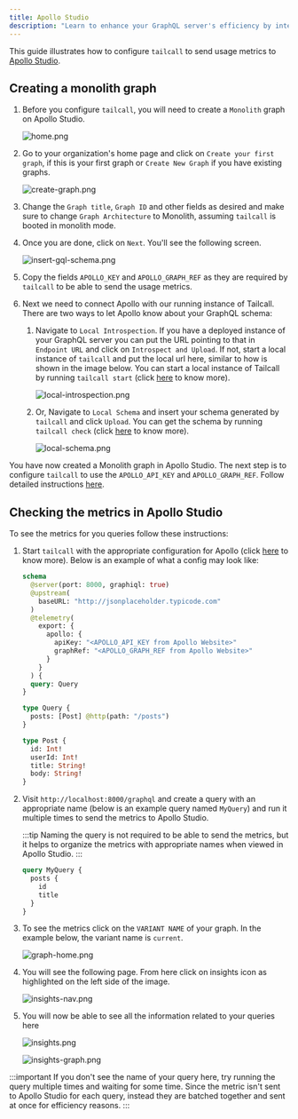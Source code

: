 ```yaml
---
title: Apollo Studio
description: "Learn to enhance your GraphQL server's efficiency by integrating Tailcall with Apollo Studio through our concise guide. Discover how to configure Tailcall to send vital usage metrics to Apollo Studio, enabling advanced performance monitoring and optimization. Whether you're establishing a Monolith graph or improving an existing one, our instructions will facilitate a seamless integration. This guide helps you set up for better insights and also advises on leveraging Apollo Studio's features for a more responsive GraphQL server. Start optimizing today with our straightforward steps, and explore how to access Apollo Studio's free trial for new users."
---
```


This guide illustrates how to configure `tailcall` to send usage metrics to [Apollo Studio](https://studio.apollographql.com).

## Creating a monolith graph

1. Before you configure `tailcall`, you will need to create a `Monolith` graph on Apollo Studio.

   ![home.png](../../static/images/apollo-studio/home.png)

1. Go to your organization's home page and click on `Create your first graph`, if this is your first graph or `Create New Graph` if you have existing graphs.

   ![create-graph.png](../../static/images/apollo-studio/create-graph.png)

1. Change the `Graph title`, `Graph ID` and other fields as desired and make sure to change `Graph Architecture` to Monolith, assuming `tailcall` is booted in monolith mode.
1. Once you are done, click on `Next`. You'll see the following screen.

   ![insert-gql-schema.png](../../static/images/apollo-studio/insert-gql-schema.png)

1. Copy the fields `APOLLO_KEY` and `APOLLO_GRAPH_REF` as they are required by `tailcall` to be able to send the usage metrics.

1. Next we need to connect Apollo with our running instance of Tailcall. There are two ways to let Apollo know about your GraphQL schema:

   1. Navigate to `Local Introspection`. If you have a deployed instance of your GraphQL server you can put the URL pointing to that in `Endpoint URL` and click on `Introspect and Upload`. If not, start a local instance of `tailcall` and put the local url here, similar to how is shown in the image below. You can start a local instance of Tailcall by running `tailcall start` (click [here](./cli.md) to know more).

      ![local-introspection.png](../../static/images/apollo-studio/local-introspection.png)

   1. Or, Navigate to `Local Schema` and insert your schema generated by `tailcall` and click `Upload`. You can get the schema by running `tailcall check` (click [here](./cli.md) to know more).

      ![local-schema.png](../../static/images/apollo-studio/local-schema.png)

You have now created a Monolith graph in Apollo Studio. The next step is to configure `tailcall` to use the `APOLLO_API_KEY` and `APOLLO_GRAPH_REF`. Follow detailed instructions [here](../operators/telemetry.md).

## Checking the metrics in Apollo Studio

To see the metrics for you queries follow these instructions:

1. Start `tailcall` with the appropriate configuration for Apollo (click [here](./cli.md#start) to know more). Below is an example of what a config may look like:

   ```graphql
   schema
     @server(port: 8000, graphiql: true)
     @upstream(
       baseURL: "http://jsonplaceholder.typicode.com"
     )
     @telemetry(
       export: {
         apollo: {
           apiKey: "<APOLLO_API_KEY from Apollo Website>"
           graphRef: "<APOLLO_GRAPH_REF from Apollo Website>"
         }
       }
     ) {
     query: Query
   }

   type Query {
     posts: [Post] @http(path: "/posts")
   }

   type Post {
     id: Int!
     userId: Int!
     title: String!
     body: String!
   }
   ```

1. Visit `http://localhost:8000/graphql` and create a query with an appropriate name (below is an example query named `MyQuery`) and run it multiple times to send the metrics to Apollo Studio.

   :::tip
   Naming the query is not required to be able to send the metrics, but it helps to organize the metrics with appropriate names when viewed in Apollo Studio.
   :::

   ```graphql
   query MyQuery {
     posts {
       id
       title
     }
   }
   ```

1. To see the metrics click on the `VARIANT NAME` of your graph. In the example below, the variant name is `current`.

   ![graph-home.png](../../static/images/apollo-studio/graph-home.png)

1. You will see the following page. From here click on insights icon as highlighted on the left side of the image.

   ![insights-nav.png](../../static/images/apollo-studio/insights-nav.png)

1. You will now be able to see all the information related to your queries here

   ![insights.png](../../static/images/apollo-studio/insights.png)

   ![insights-graph.png](../../static/images/apollo-studio/insights-graph.png)

:::important
If you don't see the name of your query here, try running the query multiple times and waiting for some time. Since the metric isn't sent to Apollo Studio for each query, instead they are batched together and sent at once for efficiency reasons.
:::
